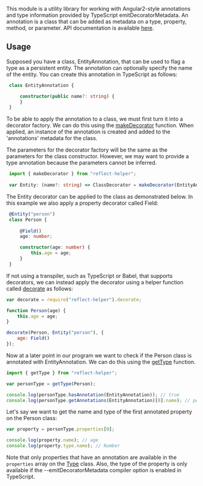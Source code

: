 This module is a utility library for working with Angular2-style annotations and type information provided by 
TypeScript emitDecoratorMetadata. An annotation is a class that can be added as metadata on a type, property, method, 
or parameter. API documentation is available [here](http://artifacthealth.github.io/reflect-helper).


## Usage 
 
Supposed you have a class, EntityAnnotation, that can be used to flag a type as a persistent entity. The 
annotation can optionally specify the name of the entity. You can create this annotation in TypeScript as follows:

```typescript
 class EntityAnnotation {

     constructor(public name?: string) {
     }
 }
```

To be able to apply the annotation to a class, we must first turn it into a decorator factory. We can do this using
the [makeDecorator](http://artifacthealth.github.io/reflect-helper/globals.html#makedecorator) function. When applied,
an instance of the annotation is created and added to the 'annotations' metadata for the class.

The parameters for the decorator factory will be the same as the parameters for the class constructor. However, we may 
want to provide a type annotation because the parameters cannot be inferred.

```typescript
 import { makeDecorator } from "reflect-helper";
 
 var Entity: (name?: string) => ClassDecorator = makeDecorator(EntityAnnotation);
```

The Entity decorator can be applied to the class as demonstrated below. In this example we also apply a property 
decorator called Field:

```typescript
 @Entity("person")
 class Person {
 
     @Field()
     age: number;

     constructor(age: number) {
         this.age = age;
     }
 }
```

If not using a transpiler, such as TypeScript or Babel, that supports decorators, we can instead apply the decorator 
using a helper function called [decorate](http://artifacthealth.github.io/reflect-helper/globals.html#decorate) as
follows: 

```javascript
var decorate = require("reflect-helper").decorate;

function Person(age) {
    this.age = age;
}

decorate(Person, Entity("person"), {
    age: Field()
});
```

Now at a later point in our program we want to check if the Person class is annotated with EntityAnnotation. We can do
this using the [getType](http://artifacthealth.github.io/reflect-helper/globals.html#gettype) function.

```typescript
import { getType } from "reflect-helper";

var personType = getType(Person);

console.log(personType.hasAnnotation(EntityAnnotation)); // true
console.log(personType.getAnnotations(EntityAnnotation)[0].name); // person
```

Let's say we want to get the name and type of the first annotated property on the Person class:

```typescript
var property = personType.properties[0];

console.log(property.name); // age
console.log(property.type.name); // Number 
```

Note that only properties that have an annotation are available in the `properties` array on the 
[Type](http://artifacthealth.github.io/reflect-helper/classes/type.html) class. Also, the type of the property is only
available if the --emitDecoratorMetadata compiler option is enabled in TypeScript.
